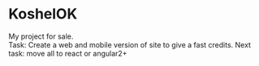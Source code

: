 # KoshelOK

My project for sale.
<br>
Task: Create a web and mobile version of site to give a fast credits.
Next task: move all to react or angular2+